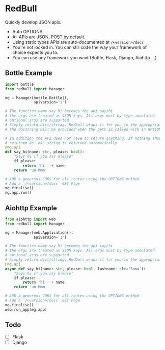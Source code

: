 RedBull
=======

Quickly develop JSON apis.


- Auto OPTIONS
- All APIs are JSON, POST by default.
- Using static types APIs are auto-documented at `/<version>/docs`
- You're not locked in. You can still code the way your framework of choice expects you to.
- You can use any framework you want (Bottle, Flask, Django, Aiohttp ...)


Bottle Example
-----

```python
import bottle
from redbull import Manager

mg = Manager(bottle.Bottle(),
             apiversion='1')

# The function name say_hi becomes the api say/hi
# the args are treated as JSON keys. All args must by type annotated
# optional args are supported
# Simply return dict/string. Redbull wraps it for you in the appropriate object
# The docstring will be provided when the path is called with an OPTIONS method

# In addition the API does not have to return anything. If nothing (None) is
# returned an 'ok' string is returned automatically
@mg.api
def say_hi(name: str, please: bool):
    "Says hi if you say please"
    if please:
        return 'hi ' + name
    return 'um hmm'

# ADD a generous CORS for all routes using the OPTIONS method
# Add a `/<version>/docs` GET Page
mg.finalise()
mg.app.run()
```


Aiohttp Example
-----

```python
from aiohttp import web
from redbull import Manager

mg = Manager(web.Application(),
             apiversion='1')

# The function name say_hi becomes the api say/hi
# the args are treated as JSON keys. All args must by type annotated
# optional args are supported
# Simply return dict/string. Redbull wraps it for you in the appropriate object
@mg.api
async def say_hi(name: str, please: bool, lastname: str='Snow'):
    "Says hi if you say please"
    if please:
        return 'hi ' + name
    return 'um hmm'

# ADD a generous CORS for all routes using the OPTIONS method
# Add a `/<version>/docs` GET Page
mg.finalise()
web.run_app(mg.app)
```

Todo
----

- [ ] Flask
- [ ] Django
